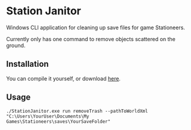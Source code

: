# Station Janitor
Windows CLI application for cleaning up save files for game Stationeers.

Currently only has one command to remove objects scattered on the ground.

## Installation
You can compile it yourself, or download [here](https://github.com/Em3rgencyLT/StationJanitor/releases/download/0.01/StationJanitor.7z).

## Usage
```
./StationJanitor.exe run removeTrash --pathToWorldXml "C:\Users\YourUser\Documents\My Games\Stationeers\saves\YourSaveFolder"
```
